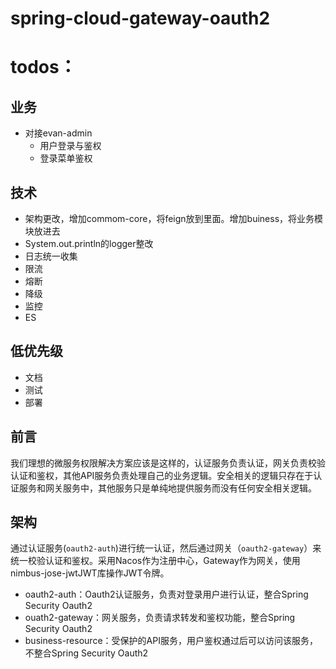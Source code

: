 # spring-cloud-gateway-oauth2
# todos：
## 业务
- 对接evan-admin
  - 用户登录与鉴权
  - 登录菜单鉴权
## 技术
- 架构更改，增加commom-core，将feign放到里面。增加buiness，将业务模块放进去
- System.out.println的logger整改
- 日志统一收集
- 限流
- 熔断
- 降级
- 监控
- ES

## 低优先级
- 文档
- 测试
- 部署

## 前言
我们理想的微服务权限解决方案应该是这样的，认证服务负责认证，网关负责校验认证和鉴权，其他API服务负责处理自己的业务逻辑。安全相关的逻辑只存在于认证服务和网关服务中，其他服务只是单纯地提供服务而没有任何安全相关逻辑。
## 架构
通过认证服务(`oauth2-auth`)进行统一认证，然后通过网关（`oauth2-gateway`）来统一校验认证和鉴权。采用Nacos作为注册中心，Gateway作为网关，使用nimbus-jose-jwtJWT库操作JWT令牌。
- oauth2-auth：Oauth2认证服务，负责对登录用户进行认证，整合Spring Security Oauth2
- ouath2-gateway：网关服务，负责请求转发和鉴权功能，整合Spring Security Oauth2
- business-resource：受保护的API服务，用户鉴权通过后可以访问该服务，不整合Spring Security Oauth2







